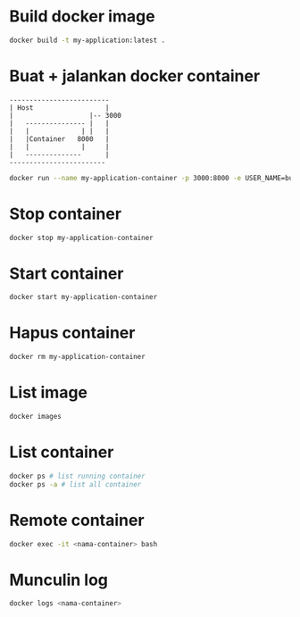 # Build docker image

```bash
docker build -t my-application:latest .
```

# Buat + jalankan docker container

```
-------------------------
| Host                  |
|                   |-- 3000
|   --------------- |   |
|   |             | |   |
|   |Container   8000   |
|   |             |     |
|   --------------      |
------------------------
```

```bash
docker run --name my-application-container -p 3000:8000 -e USER_NAME=budi -d my-application:latest
```

# Stop container

```bash
docker stop my-application-container
```

# Start container

```bash
docker start my-application-container
```

# Hapus container

```bash
docker rm my-application-container
```

# List image

```bash
docker images
```

# List container

```bash
docker ps # list running container
docker ps -a # list all container
```

# Remote container

```bash
docker exec -it <nama-container> bash
```

# Munculin log

```bash
docker logs <nama-container>
```

